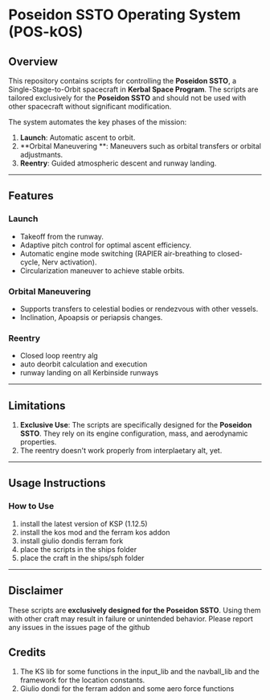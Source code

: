 # Poseidon SSTO Operating System (POS-kOS)

## Overview
This repository contains scripts for controlling the **Poseidon SSTO**, a Single-Stage-to-Orbit spacecraft in **Kerbal Space Program**. The scripts are tailored exclusively for the **Poseidon SSTO** and should not be used with other spacecraft without significant modification.

The system automates the key phases of the mission:
1. **Launch**: Automatic ascent to orbit.
2. **Orbital Maneuvering **: Maneuvers such as orbital transfers or orbital adjustmants.
3. **Reentry**: Guided atmospheric descent and runway landing.

---

## Features

### Launch
- Takeoff from the runway.
- Adaptive pitch control for optimal ascent efficiency.
- Automatic engine mode switching (RAPIER air-breathing to closed-cycle, Nerv activation).
- Circularization maneuver to achieve stable orbits.

### Orbital Maneuvering
- Supports transfers to celestial bodies or rendezvous with other vessels.
- Inclination, Apoapsis or periapsis changes.

### Reentry
- Closed loop reentry alg
- auto deorbit calculation and execution
- runway landing on all Kerbinside runways

---

## Limitations
1. **Exclusive Use**: The scripts are specifically designed for the **Poseidon SSTO**. They rely on its engine configuration, mass, and aerodynamic properties.
2. The reentry doesn't work properly from interplaetary alt, yet.

---

## Usage Instructions
### How to Use
 1. install the latest version of KSP (1.12.5)
 2. install the kos mod and the ferram kos addon
 3. install giulio dondis ferram fork
 4. place the scripts in the ships folder
 5. place the craft in the ships/sph folder
---

## Disclaimer
These scripts are **exclusively designed for the Poseidon SSTO**. Using them with other craft may result in failure or unintended behavior.
Please report any issues in the issues page of the github


## Credits 
1. The KS lib for some functions in the input_lib and the navball_lib and the framework for the location constants.            
2. Giulio dondi for the ferram addon and some aero force functions
   
